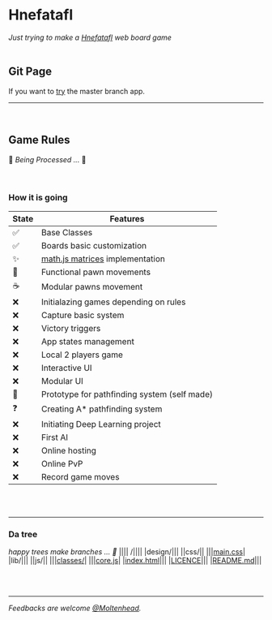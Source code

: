 # Hnefatafl
*Just trying to make a [Hnefatafl](https://en.wikipedia.org/wiki/Tafl_games) web board game*
<br/><br/>

## Git Page
If you want to [try](https://moltenhead.github.io/Hnefatafl) the master branch app.
<hr/>
<br/>

## Game Rules
:construction:  *Being Processed ...*  :construction:
<br/><br/><br/>

### How it is going
State | Features
------|---------
:white_check_mark:| Base Classes
:white_check_mark:| Boards basic customization
:sparkles:| [math.js matrices](http://mathjs.org/docs/datatypes/matrices.html) implementation
:construction:| Functional pawn movements
:coffee:| Modular pawns movement
:x:| Initialazing games depending on rules
:x:| Capture basic system
:x:| Victory triggers
:x:| App states management
:x:| Local 2 players game
:x:| Interactive UI
:x:| Modular UI
:construction:| Prototype for pathfinding system (self made)
:question:| Creating A* pathfinding system
:x:| Initiating Deep Learning project
:x:| First AI
:x:| Online hosting
:x:| Online PvP
:x:| Record game moves

<br/><br/>
<hr/>

### Da tree
*happy trees make branches ... :seedling:*
||||
/||||
|design/|||
||css/||
|||[main.css](https://github.com/Moltenhead/Hnefatafl/tree/master/design/css/main.css)|
|lib/|||
||js/||
|||[classes/](https://github.com/Moltenhead/Hnefatafl/tree/master/lib/js/classes)|
|||[core.js](https://github.com/Moltenhead/Hnefatafl/tree/master/lib/js/core.js)|
|[index.html](https://github.com/Moltenhead/Hnefatafl/tree/master/index.html)|||
|[LICENCE](https://github.com/Moltenhead/Hnefatafl/tree/master/LICENCE)|||
|[README.md](https://github.com/Moltenhead/Hnefatafl/tree/master/README.md)|||

<br/><br/>
<hr/>

*Feedbacks are welcome [@Moltenhead](https://github.com/Moltenhead).*

